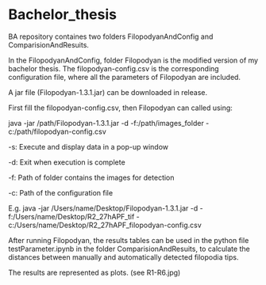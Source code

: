 # Bachelor_thesis
BA repository containes two folders FilopodyanAndConfig and ComparisionAndResuits.

In the FilopodyanAndConfig, folder Filopodyan is the modified version of my bachelor thesis. 
The filopodyan-config.csv is the corresponding configuration file, where all the parameters of Filopodyan are included.

A jar file (Filopodyan-1.3.1.jar) can be downloaded in release.

First fill the filopodyan-config.csv, then Filopodyan can called using:

java -jar /path/Filopodyan-1.3.1.jar -d -f:/path/images_folder -c:/path/filopodyan-config.csv

  -s: Execute and display data in a pop-up window
  
  -d: Exit when execution is complete
  
  -f: Path of folder contains the images for detection
  
  -c: Path of the configuration file
  
E.g.
java -jar /Users/name/Desktop/Filopodyan-1.3.1.jar -d -f:/Users/name/Desktop/R2_27hAPF_tif -c:/Users/name/Desktop/R2_27hAPF_filopodyan-config.csv

After running Filopodyan, the results tables can be used in the python file testParameter.ipynb in the folder ComparisionAndResuits,
to calculate the distances between manually and automatically detected filopodia tips.

The results are represented as plots. (see R1-R6.jpg)


